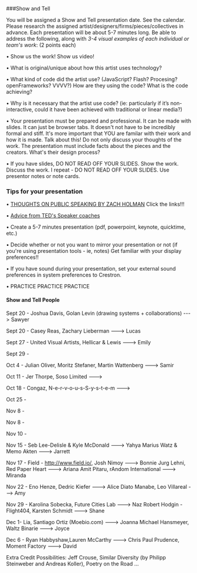 ###Show and Tell

You will be assigned a Show and Tell presentation date. See the calendar. Please research the assigned artist/designers/firms/pieces/collectives in advance. Each presentation will be about 5-7 minutes long. Be able to address the following, along with *3-4 visual examples of each individual or team's work*: (2 points each)

• Show us the work! Show us video!

• What is original/unique about how this artist uses technology? 

• What kind of code did the artist use?  (JavaScript? Flash? Procesing? openFrameworks? VVVV?) How are they using the code? What is the code achieving?

• Why is it necessary that the artist use code?  (ie: particularly if it’s non-interactive, could it have been achieved with traditional or linear media?)

• Your presentation must be prepared and professional. It can be made with slides. It can just be browser tabs. It doesn't not have to be incredibly formal and stiff. It's more important that YOU are familar with their work and how it is made. Talk about this! Do not only discuss your thoughts of the work. The presentation must include facts about the pieces and the creators. What's their design process?

• If you have slides, DO NOT READ OFF YOUR SLIDES. Show the work. Discuss the work. I repeat - DO NOT READ OFF YOUR SLIDES. Use presentor notes or note cards.


### Tips for your presentation

• [THOUGHTS ON PUBLIC SPEAKING BY ZACH HOLMAN](http://speaking.io/) Click the links!!!

• [Advice from TED's Speaker coaches](http://blog.ted.com/a-ted-speaker-coach-shares-11-tips-for-right-before-you-go-on-stage/?utm_campaign=social&utm_medium=referral&utm_source=facebook.com&utm_content=ted-blog&utm_term=humanities)

• Create a 5-7 minutes presentation (pdf, powerpoint, keynote, quicktime, etc.)

• Decide whether or not you want to mirror your presentation or not (if you're using presentation tools - ie, notes)
Get familiar with your display preferences!!

• If you have sound during your presentation, set your external sound preferences in system preferences to Crestron.

• PRACTICE PRACTICE PRACTICE

#### Show and Tell People

Sept 20 - Joshua Davis, Golan Levin (drawing systems + collaborations) ---> Sawyer

Sept 20 -  Casey Reas, Zachary Lieberman ---> Lucas

Sept 27 - United Visual Artists, Hellicar & Lewis ---> Emily

Sept 29 - 

Oct 4 - Julian Oliver, Moritz Stefaner, Martin Wattenberg ---> Samir

Oct 11 -  Jer Thorpe, Soso Limited --->

Oct 18 - Congaz, N-e-r-v-o-u-s-S-y-s-t-e-m ---> 

Oct 25 - 

Nov 8 - 

Nov 8 - 

Nov 10 - 

Nov 15 -  Seb Lee-Delisle & Kyle McDonald ---> Yahya 
			Marius Watz & Memo Akten ---> Jarrett

Nov 17 -  Field - http://www.field.io/, Josh Nimoy ---> Bonnie
		Jurg Lehni, Red Paper Heart   ---> Ariana
		Amit Pitaru, rAndom International  ---> Miranda

Nov 22 - Eno Henze, Dedric Kiefer ---> Alice
	Diato Manabe, Leo Villareal ---> Amy

Nov 29 - Karolina Sobecka, Future Cities Lab ---> Naz
       Robert Hodgin - Flight404, Karsten Schmidt ---> Shane
		
Dec 1- Lia, Santiago Ortiz (Moebio.com) ---> Joanna
      Michael Hansmeyer, Waltz Binarie ---> Joyce
		
Dec 6 - Ryan Habbyshaw,Lauren McCarthy  ---> Chris
		Paul Prudence, Moment Factory ---> David






Extra Credit Possibilities:  Jeff Crouse, Similar Diversity (by Philipp Steinweber and Andreas Koller), Poetry on the Road ...